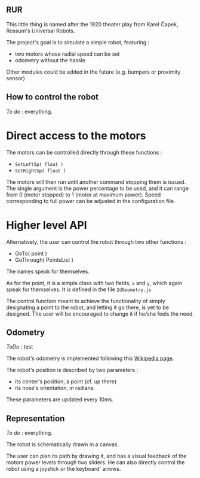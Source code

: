 RUR
---

This little thing is named after the 1920 theater play from Karel Čapek,
Rossum's Universal Robots.

The project's goal is to simulate a simple robot, featuring :

 - two motors whose radial speed can be set
 - odometry without the hassle

Other modules could be added in the future (e.g. bumpers or proximity sensor)


How to control the robot
------------------------

*To do* : everything.

Direct access to the motors
===========================

The motors can be controlled directly through these functions :

 - `SetLeftSp( float )`
 - `SetRightSp( float )`

The motors will then run until another command stopping them is issued. The
single argument is the power percentage to be used, and it can range from 0
(motor stopped) to 1 (motor at maximum power). Speed corresponding to full power
can be adjusted in the configuration file.

Higher level API
================

Alternatively, the user can control the robot through two other functions :

 - GoTo( point )
 - GoThrough( PointsList )

The names speak for themselves.

As for the point, it is a simple class with two fields, `x` and `y`, which
again speak for themselves. It is defined in the file `2dGeometry.js`

The control function meant to achieve the functionality of simply designating a
point to the robot, and letting it go there, is yet to be designed. The user
will be encouraged to change it if he/she feels the need.


Odometry
--------

*ToDo* : test

The robot's odometry is implemented following this [Wikipedia
page](http://fr.wikipedia.org/wiki/Odom%C3%A9trie "sorry for the french").

The robot's position is described by two parameters :

 - its center's position, a point (cf. up there)
 - its nose's orientation, in radians.

These parameters are updated every 10ms.


Representation
--------------

*To do* : everything.

The robot is schematically drawn in a canvas.

The user can plan its path by drawing it, and has a visual feedback of the
motors power levels through two sliders. He can also directly control the robot
using a joystick or the keyboard' arrows.
